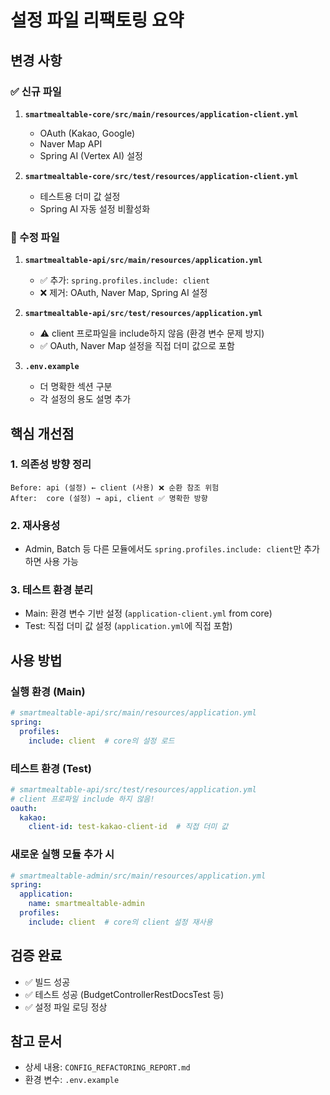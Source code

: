 # 설정 파일 리팩토링 요약

## 변경 사항

### ✅ 신규 파일
1. **`smartmealtable-core/src/main/resources/application-client.yml`**
   - OAuth (Kakao, Google)
   - Naver Map API
   - Spring AI (Vertex AI) 설정

2. **`smartmealtable-core/src/test/resources/application-client.yml`**
   - 테스트용 더미 값 설정
   - Spring AI 자동 설정 비활성화

### 📝 수정 파일
1. **`smartmealtable-api/src/main/resources/application.yml`**
   - ✅ 추가: `spring.profiles.include: client`
   - ❌ 제거: OAuth, Naver Map, Spring AI 설정

2. **`smartmealtable-api/src/test/resources/application.yml`**
   - ⚠️ client 프로파일을 include하지 않음 (환경 변수 문제 방지)
   - ✅ OAuth, Naver Map 설정을 직접 더미 값으로 포함

3. **`.env.example`**
   - 더 명확한 섹션 구분
   - 각 설정의 용도 설명 추가

## 핵심 개선점

### 1. 의존성 방향 정리
```
Before: api (설정) ← client (사용) ❌ 순환 참조 위험
After:  core (설정) → api, client ✅ 명확한 방향
```

### 2. 재사용성
- Admin, Batch 등 다른 모듈에서도 `spring.profiles.include: client`만 추가하면 사용 가능

### 3. 테스트 환경 분리
- Main: 환경 변수 기반 설정 (`application-client.yml` from core)
- Test: 직접 더미 값 설정 (`application.yml`에 직접 포함)

## 사용 방법

### 실행 환경 (Main)
```yaml
# smartmealtable-api/src/main/resources/application.yml
spring:
  profiles:
    include: client  # core의 설정 로드
```

### 테스트 환경 (Test)
```yaml
# smartmealtable-api/src/test/resources/application.yml
# client 프로파일 include 하지 않음!
oauth:
  kakao:
    client-id: test-kakao-client-id  # 직접 더미 값
```

### 새로운 실행 모듈 추가 시
```yaml
# smartmealtable-admin/src/main/resources/application.yml
spring:
  application:
    name: smartmealtable-admin
  profiles:
    include: client  # core의 client 설정 재사용
```

## 검증 완료
- ✅ 빌드 성공
- ✅ 테스트 성공 (BudgetControllerRestDocsTest 등)
- ✅ 설정 파일 로딩 정상

## 참고 문서
- 상세 내용: `CONFIG_REFACTORING_REPORT.md`
- 환경 변수: `.env.example`
